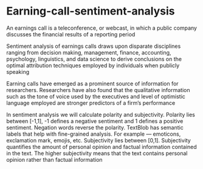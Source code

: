 # Earning-call-sentiment-analysis

An earnings call is a teleconference, or webcast, in which a public company discusses the financial results of a reporting period

Sentiment analysis of earnings calls draws upon disparate disciplines ranging from decision making, management, finance, accounting, psychology, linguistics, and data science to derive conclusions on the optimal attribution techniques employed by individuals when publicly speaking 

Earning calls have emerged as a prominent source of information for researchers. Researchers have also found that the qualitative information such as the tone of voice used by the executives and level of optimistic language employed are stronger predictors of a firm’s performance 

In sentiment analysis we will calculate polarity and subjectivity.
Polarity lies between [-1,1], -1 defines a negative sentiment and 1 defines a positive sentiment. Negation words reverse the polarity. TextBlob has semantic labels that help with fine-grained analysis. For example — emoticons, exclamation mark, emojis, etc. Subjectivity lies between [0,1]. Subjectivity quantifies the amount of personal opinion and factual information contained in the text. The higher subjectivity means that the text contains personal opinion rather than factual information
